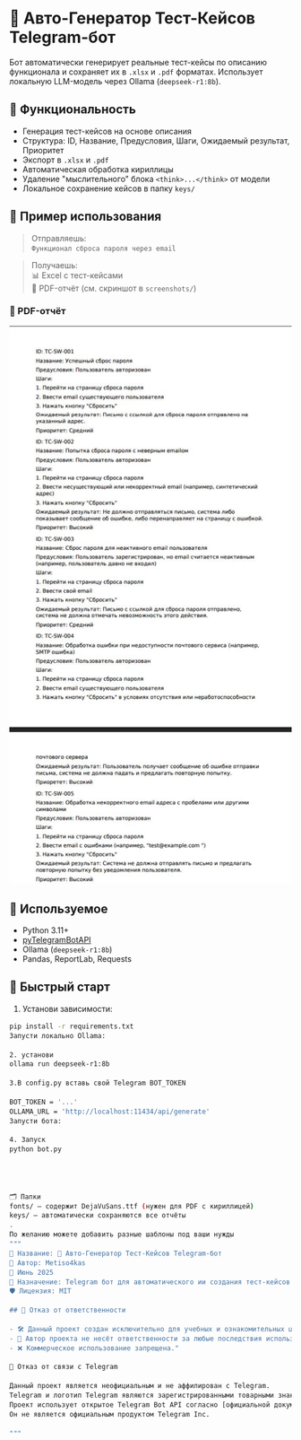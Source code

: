 
# 🤖 Авто-Генератор Тест-Кейсов Telegram-бот

Бот автоматически генерирует реальные тест-кейсы по описанию функционала и сохраняет их в `.xlsx` и `.pdf` форматах. Использует локальную LLM-модель через Ollama (`deepseek-r1:8b`).

## 🔧 Функциональность

- Генерация тест-кейсов на основе описания
- Структура: ID, Название, Предусловия, Шаги, Ожидаемый результат, Приоритет
- Экспорт в `.xlsx` и `.pdf`
- Автоматическая обработка кириллицы
- Удаление "мыслительного" блока `<think>...</think>` от модели
- Локальное сохранение кейсов в папку `keys/`

## 💬 Пример использования

> Отправляешь:  
> `Функционал сброса пароля через email`

> Получаешь:  
> 📊 Excel с тест-кейсами  
> 📑 PDF-отчёт (см. скриншот в `screenshots/`)
### 📄 PDF-отчёт
![PDF пример](screenshots/pdf_example.jpg)

## 🧠 Используемое

- Python 3.11+
- [pyTelegramBotAPI](https://github.com/eternnoir/pyTelegramBotAPI)
- Ollama (`deepseek-r1:8b`)
- Pandas, ReportLab, Requests

## 🚀 Быстрый старт

1. Установи зависимости:

```bash
pip install -r requirements.txt
Запусти локально Ollama:

2. установи
ollama run deepseek-r1:8b

3.В config.py вставь свой Telegram BOT_TOKEN

BOT_TOKEN = '...'
OLLAMA_URL = 'http://localhost:11434/api/generate'
Запусти бота:

4. Запуск 
python bot.py




🗂 Папки
fonts/ — содержит DejaVuSans.ttf (нужен для PDF с кириллицей)
keys/ — автоматически сохраняются все отчёты
.
По желанию можете добавить разные шаблоны под ваши нужды
"""
🔧 Название: 🤖 Авто-Генератор Тест-Кейсов Telegram-бот 
👤 Автор: Metiso4kas
📅 Июнь 2025
💼 Назначение: Telegram бот для автоматического ии создания тест-кейсов
🛡 Лицензия: MIT

## 📜 Отказ от ответственности

- 🛠️ Данный проект создан исключительно для учебных и ознакомительных целей.
- 👤 Автор проекта не несёт ответственности за любые последствия использования этого инструмента.
- ❌ Коммерческое использование запрещена."

📢 Отказ от связи с Telegram

Данный проект является неофициальным и не аффилирован с Telegram.  
Telegram и логотип Telegram являются зарегистрированными товарными знаками их правообладателей.  
Проект использует открытое Telegram Bot API согласно [официальной документации](https://core.telegram.org/bots/api).
Он не является официальным продуктом Telegram Inc.

"""

